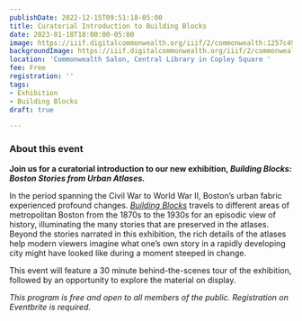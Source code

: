```yaml
---
publishDate: 2022-12-15T09:51:18-05:00
title: Curatorial Introduction to Building Blocks
date: 2023-01-18T18:00:00-05:00
image: https://iiif.digitalcommonwealth.org/iiif/2/commonwealth:1257c490j/362,269,5105,3295/full/0/default.jpg
backgroundImage: https://iiif.digitalcommonwealth.org/iiif/2/commonwealth:1257c490j/362,269,5105,3295/full/0/default.jpg
location: 'Commonwealth Salon, Central Library in Copley Square '
fee: Free
registration: ''
tags:
- Exhibition
- Building Blocks
draft: true

---
```

### About this event 

**Join us for a curatorial introduction to our new exhibition, _Building Blocks: Boston Stories from Urban Atlases._** 

In the period spanning the Civil War to World War II, Boston’s urban fabric experienced profound changes. [_Building Blocks_](https://www.leventhalmap.org/about/press-releases/new-exhibition-building-blocks-boston-stories-from-urban-atlases-opens-at-leventhal-map-education-center-january-13-2023-1/) travels to different areas of metropolitan Boston from the 1870s to the 1930s for an episodic view of history, illuminating the many stories that are preserved in the atlases. Beyond the stories narrated in this exhibition, the rich details of the atlases help modern viewers imagine what one’s own story in a rapidly developing city might have looked like during a moment steeped in change.

This event will feature a 30 minute behind-the-scenes tour of the exhibition, followed by an opportunity to explore the material on display.

_This program is free and open to all members of the public. Registration on Eventbrite is required._